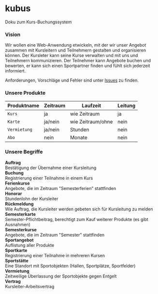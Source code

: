 # kubus
Doku zum Kurs-Buchungssystem

### Vision
Wir wollen eine Web-Anwendung etwickeln, mit der wir unser Angebot zusammen mit Kursleitern und Teilnehmern gestalten und organisieren können. Der Kursleter kann seine Kurse verwalten und mit uns und Teilnehmern kommunizieren. Der Teilnehmer kann Angebote buchen und bewerten, er kann sich einen Sportpartner finden und fühlt sich jederzeit informiert. 

Anforderungen, Vorschläge und Fehler sind unter [Issues](https://github.com/robogito/kubus/issues) zu finden.  
### Unsere Produkte
|Produktname|Zeitraum|Laufzeit|Leitung|
|-----------|--------|--------|-------|
|`Kurs`|ja|wie Zeitraum|ja|
|`Karte`|ja/nein|wie Zeitraum/ohne|nein|
|`Vermietung`|ja/nein|Stunden|nein|
|`Abo`|nein|Monate|nein|

### Unsere Begriffe
**Auftrag**  
Bestätigung der Übernahme einer Kursleitung  
**Buchung**  
Registrierung einer Teilnahme in einem Kurs  
**Ferienkurse**  
Angebote, die im Zeitraum "Semesterferien" stattfinden  
**Honorar**  
Stundenlohn der Kursleiter  
**Rückmeldung**  
Wie Auftrag, die Kursleiter werden gebeten sich für Kursleitung zu melden  
**Semesterkarte**  
Semester-Pflichtbeitrag, berechtigt zum Kauf weiterer Produkte (es gibt Ausnahmen)  
**Semesterkurse**  
Angebote, die im Zeitraum "Semester" stattfinden  
**Sportangebot**  
Auflistung aller Produkte  
**Sportkarte**  
Registrierung einer Teilnahme in mehreren Kursen  
**Sportstätte**  
Eine Standort mit Sportobjekten (Hallen, Sportplätze, Sportfelder)  
**Vermietung**  
Zeitweilige Überlassung der Sportobjekte gegen Entgelt  
**Vertrag**  
Kursleiter-Arbeitsvertrag
